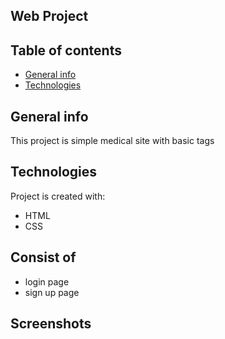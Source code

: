 ## Web Project
## Table of contents
* [General info](#general-info)
* [Technologies](#technologies)

## General info
This project is simple medical site with basic tags
	
## Technologies
Project is created with:
* HTML
* CSS
## Consist of
* login page
* sign up page
## Screenshots
